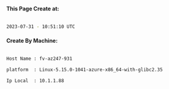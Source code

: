 
   
#### This Page Create at:

```bash

2023-07-31 - 10:51:10 UTC

```

#### Create By Machine:

```bash

Host Name : fv-az247-931

platform  : Linux-5.15.0-1041-azure-x86_64-with-glibc2.35

Ip Local  : 10.1.1.88

```

